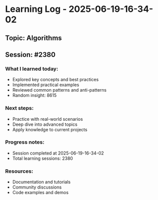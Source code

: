 # Learning Log - 2025-06-19-16-34-02

## Topic: Algorithms
## Session: #2380

### What I learned today:
- Explored key concepts and best practices
- Implemented practical examples  
- Reviewed common patterns and anti-patterns
- Random insight: 8615

### Next steps:
- Practice with real-world scenarios
- Deep dive into advanced topics
- Apply knowledge to current projects

### Progress notes:
- Session completed at 2025-06-19-16-34-02
- Total learning sessions: 2380

### Resources:
- Documentation and tutorials
- Community discussions
- Code examples and demos
